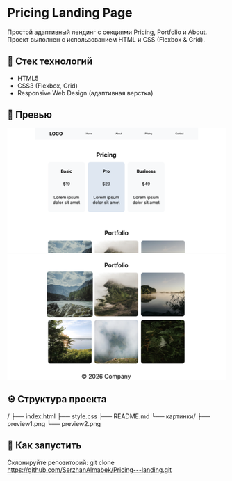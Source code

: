 # Pricing Landing Page

Простой адаптивный лендинг с секциями Pricing, Portfolio и About. Проект выполнен с использованием HTML и CSS (Flexbox & Grid).

## 🔧 Стек технологий

- HTML5
- CSS3 (Flexbox, Grid)
- Responsive Web Design (адаптивная верстка)

## 📸 Превью

![Превью 1](картинки/preview1.png)
![Превью 2](картинки/preview2.png)

## ⚙️ Структура проекта

/
├── index.html
├── style.css
├── README.md
└── картинки/
├── preview1.png
└── preview2.png
## 🚀 Как запустить

Склонируйте репозиторий:
git clone https://github.com/SerzhanAlmabek/Pricing---landing.git